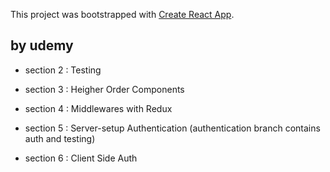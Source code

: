 This project was bootstrapped with [Create React App](https://github.com/facebook/create-react-app).

## by udemy

* section 2 : Testing
* section 3 : Heigher Order Components
* section 4 : Middlewares with Redux
* section 5 : Server-setup Authentication
 (authentication branch contains auth and testing)
 
* section 6 : Client Side Auth

